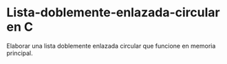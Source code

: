 # Lista-doblemente-enlazada-circular en C
Elaborar una lista doblemente enlazada circular que funcione en memoria principal.
